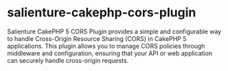 # salienture-cakephp-cors-plugin
Salienture CakePHP 5 CORS Plugin provides a simple and configurable way to handle Cross-Origin Resource Sharing (CORS) in CakePHP 5 applications. This plugin allows you to manage CORS policies through middleware and configuration, ensuring that your API or web application can securely handle cross-origin requests.
